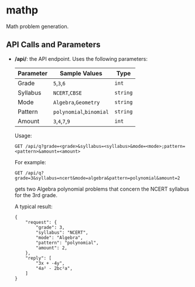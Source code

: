 # mathp
Math problem generation.

## API Calls and Parameters
- **/api/**:
    the API endpoint. Uses the following parameters:

    | Parameter |    Sample Values        |    Type     |
    |-----------|-------------------------|-------------|
    | Grade     |    `5`,`3`,`6`          |    `int`    |
    | Syllabus  |   `NCERT`,`CBSE`        |   `string`  |
    | Mode      |`Algebra`,`Geometry`     |   `string`  |
    | Pattern   | `polynomial`,`binomial` |   `string`  |
    | Amount    |   `3`,`4`,`7`,`9`       |   `int`     |

    Usage:
    ```
    GET /api/q?grade=<grade>&syllabus=<syllabus>&mode=<mode>;pattern=<pattern>&amount=<amount>
    ```
    For example:
    ```
    GET /api/q?grade=3&syllabus=ncert&mode=algebra&pattern=polynomial&amount=2
    ```
    gets two Algebra polynomial problems that concern the NCERT syllabus for the 3rd grade.
    
    A typical result:
    ```
    {
        "request": {
            "grade": 3,
            "syllabus": "NCERT",
            "mode": "Algebra",
            "pattern": "polynomial",
            "amount": 2,
        },
        "reply": [
            "3x + -4y",
            "4a² - 2bc²a",
        ]
    }
    ```